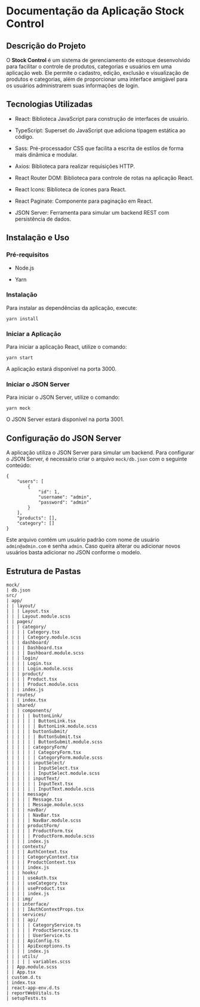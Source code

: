 # Documentação da Aplicação Stock Control

## Descrição do Projeto

O **Stock Control** é um sistema de gerenciamento de estoque desenvolvido para facilitar o controle de produtos, categorias e usuários em uma aplicação web. Ele permite o cadastro, edição, exclusão e visualização de produtos e categorias, além de proporcionar uma interface amigável para os usuários administrarem suas informações de login.

## Tecnologias Utilizadas

- React: Biblioteca JavaScript para construção de interfaces de usuário.

- TypeScript: Superset do JavaScript que adiciona tipagem estática ao código.

- Sass: Pré-processador CSS que facilita a escrita de estilos de forma mais dinâmica e modular.

- Axios: Biblioteca para realizar requisições HTTP.

- React Router DOM: Biblioteca para controle de rotas na aplicação React.

- React Icons: Biblioteca de ícones para React.

- React Paginate: Componente para paginação em React.

- JSON Server: Ferramenta para simular um backend REST com persistência de dados.

## Instalação e Uso

### Pré-requisitos

- Node.js

- Yarn

### Instalação

Para instalar as dependências da aplicação, execute:

    yarn install

### Iniciar a Aplicação

Para iniciar a aplicação React, utilize o comando:

    yarn start

A aplicação estará disponível na porta 3000.

### Iniciar o JSON Server

Para iniciar o JSON Server, utilize o comando:

    yarn mock

O JSON Server estará disponível na porta 3001.

## Configuração do JSON Server

A aplicação utiliza o JSON Server para simular um backend. Para configurar o JSON Server, é necessário criar o arquivo `mock/db.json` com o seguinte conteúdo:

    {
        "users": [
            {
                "id": 1,
                "username": "admin",
                "password": "admin"
            }
        ],
        "products": [],
        "category": []
    }

Este arquivo contém um usuário padrão com nome de usuário `admin@admin.com` e senha `admin`. Caso queira alterar ou adicionar novos usuários basta adicionar no JSON conforme o modelo.

## Estrutura de Pastas

    mock/
    | db.json
    src/
    | app/
    | | layout/
    | | | Layout.tsx
    | | | Layout.module.scss
    | | pages/
    | | | category/
    | | | | Category.tsx
    | | | | Category.module.scss
    | | | dashboard/
    | | | | Dashboard.tsx
    | | | | Dashboard.module.scss
    | | | login/
    | | | | Login.tsx
    | | | | Login.module.scss
    | | | product/
    | | | | Product.tsx
    | | | | Product.module.scss
    | | | index.js
    | | routes/
    | | | index.tsx
    | | shared/
    | | | components/
    | | | | | buttonLink/
    | | | | | | ButtonLink.tsx
    | | | | | | ButtonLink.module.scss
    | | | | | buttonSubmit/
    | | | | | | ButtonSubmit.tsx
    | | | | | | ButtonSubmit.module.scss
    | | | | | categoryForm/
    | | | | | | CategoryForm.tsx
    | | | | | | CategoryForm.module.scss
    | | | | | inputSelect/
    | | | | | | InputSelect.tsx
    | | | | | | InputSelect.module.scss
    | | | | | inputText/
    | | | | | | InputText.tsx
    | | | | | | InputText.module.scss
    | | | | message/
    | | | | | Message.tsx
    | | | | | Message.module.scss
    | | | | navBar/
    | | | | | NavBar.tsx
    | | | | | NavBar.module.scss
    | | | | productForm/
    | | | | | ProductForm.tsx
    | | | | | ProductForm.module.scss
    | | | | index.js
    | | | contexts/
    | | | | AuthContext.tsx
    | | | | CategoryContext.tsx
    | | | | ProductContext.tsx
    | | | | index.js
    | | | hooks/
    | | | | useAuth.tsx
    | | | | useCategory.tsx
    | | | | useProduct.tsx
    | | | | index.js
    | | | img/
    | | | interface/
    | | | | IAuthContextProps.tsx
    | | | services/
    | | | | api/
    | | | | | CategoryService.ts
    | | | | | ProductService.ts
    | | | | | UserService.ts
    | | | | ApiConfig.ts
    | | | | ApiExceptions.ts
    | | | | index.js
    | | | utils/
    | | | | | variables.scss
    | | App.module.scss
    | | App.tsx
    | custom.d.ts
    | index.tsx
    | react-app-env.d.ts
    | reportWebVitals.ts
    | setupTests.ts
